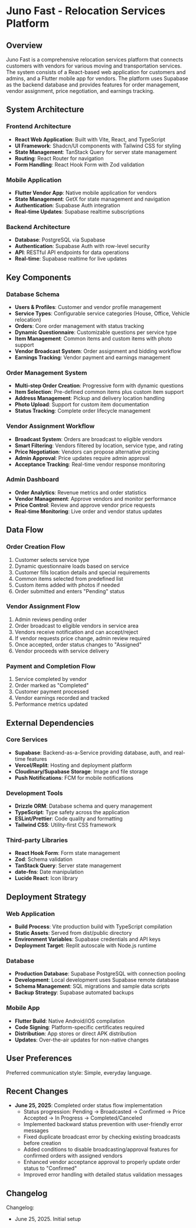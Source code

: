 # Juno Fast - Relocation Services Platform

## Overview

Juno Fast is a comprehensive relocation services platform that connects customers with vendors for various moving and transportation services. The system consists of a React-based web application for customers and admins, and a Flutter mobile app for vendors. The platform uses Supabase as the backend database and provides features for order management, vendor assignment, price negotiation, and earnings tracking.

## System Architecture

### Frontend Architecture
- **React Web Application**: Built with Vite, React, and TypeScript
- **UI Framework**: Shadcn/UI components with Tailwind CSS for styling
- **State Management**: TanStack Query for server state management
- **Routing**: React Router for navigation
- **Form Handling**: React Hook Form with Zod validation

### Mobile Application
- **Flutter Vendor App**: Native mobile application for vendors
- **State Management**: GetX for state management and navigation
- **Authentication**: Supabase Auth integration
- **Real-time Updates**: Supabase realtime subscriptions

### Backend Architecture
- **Database**: PostgreSQL via Supabase
- **Authentication**: Supabase Auth with row-level security
- **API**: RESTful API endpoints for data operations
- **Real-time**: Supabase realtime for live updates

## Key Components

### Database Schema
- **Users & Profiles**: Customer and vendor profile management
- **Service Types**: Configurable service categories (House, Office, Vehicle relocation)
- **Orders**: Core order management with status tracking
- **Dynamic Questionnaire**: Customizable questions per service type
- **Item Management**: Common items and custom items with photo support
- **Vendor Broadcast System**: Order assignment and bidding workflow
- **Earnings Tracking**: Vendor payment and earnings management

### Order Management System
- **Multi-step Order Creation**: Progressive form with dynamic questions
- **Item Selection**: Pre-defined common items plus custom item support
- **Address Management**: Pickup and delivery location handling
- **Photo Upload**: Support for custom item documentation
- **Status Tracking**: Complete order lifecycle management

### Vendor Assignment Workflow
- **Broadcast System**: Orders are broadcast to eligible vendors
- **Smart Filtering**: Vendors filtered by location, service type, and rating
- **Price Negotiation**: Vendors can propose alternative pricing
- **Admin Approval**: Price updates require admin approval
- **Acceptance Tracking**: Real-time vendor response monitoring

### Admin Dashboard
- **Order Analytics**: Revenue metrics and order statistics
- **Vendor Management**: Approve vendors and monitor performance
- **Price Control**: Review and approve vendor price requests
- **Real-time Monitoring**: Live order and vendor status updates

## Data Flow

### Order Creation Flow
1. Customer selects service type
2. Dynamic questionnaire loads based on service
3. Customer fills location details and special requirements
4. Common items selected from predefined list
5. Custom items added with photos if needed
6. Order submitted and enters "Pending" status

### Vendor Assignment Flow
1. Admin reviews pending order
2. Order broadcast to eligible vendors in service area
3. Vendors receive notification and can accept/reject
4. If vendor requests price change, admin review required
5. Once accepted, order status changes to "Assigned"
6. Vendor proceeds with service delivery

### Payment and Completion Flow
1. Service completed by vendor
2. Order marked as "Completed"
3. Customer payment processed
4. Vendor earnings recorded and tracked
5. Performance metrics updated

## External Dependencies

### Core Services
- **Supabase**: Backend-as-a-Service providing database, auth, and real-time features
- **Vercel/Replit**: Hosting and deployment platform
- **Cloudinary/Supabase Storage**: Image and file storage
- **Push Notifications**: FCM for mobile notifications

### Development Tools
- **Drizzle ORM**: Database schema and query management
- **TypeScript**: Type safety across the application
- **ESLint/Prettier**: Code quality and formatting
- **Tailwind CSS**: Utility-first CSS framework

### Third-party Libraries
- **React Hook Form**: Form state management
- **Zod**: Schema validation
- **TanStack Query**: Server state management
- **date-fns**: Date manipulation
- **Lucide React**: Icon library

## Deployment Strategy

### Web Application
- **Build Process**: Vite production build with TypeScript compilation
- **Static Assets**: Served from dist/public directory
- **Environment Variables**: Supabase credentials and API keys
- **Deployment Target**: Replit autoscale with Node.js runtime

### Database
- **Production Database**: Supabase PostgreSQL with connection pooling
- **Development**: Local development uses Supabase remote database
- **Schema Management**: SQL migrations and sample data scripts
- **Backup Strategy**: Supabase automated backups

### Mobile App
- **Flutter Build**: Native Android/iOS compilation
- **Code Signing**: Platform-specific certificates required
- **Distribution**: App stores or direct APK distribution
- **Updates**: Over-the-air updates for non-native changes

## User Preferences

Preferred communication style: Simple, everyday language.

## Recent Changes

- **June 25, 2025**: Completed order status flow implementation
  - Status progression: Pending → Broadcasted → Confirmed → Price Accepted → In Progress → Completed/Canceled
  - Implemented backward status prevention with user-friendly error messages
  - Fixed duplicate broadcast error by checking existing broadcasts before creation
  - Added conditions to disable broadcasting/approval features for confirmed orders with assigned vendors
  - Enhanced vendor acceptance approval to properly update order status to "Confirmed"
  - Improved error handling with detailed status validation messages

## Changelog

Changelog:
- June 25, 2025. Initial setup
